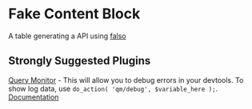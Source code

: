 # Fake Content Block

A table generating a API using [falso](https://ngneat.github.io/falso/docs/getting-started)


## Strongly Suggested Plugins


[Query Monitor](https://wordpress.org/plugins/query-monitor/) - This will allow you to debug errors in your devtools. To show log data, use `do_action( 'qm/debug', $variable_here );`. [Documentation](https://querymonitor.com/docs/logging-variables/)




